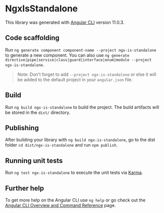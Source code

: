 # NgxIsStandalone

This library was generated with [Angular CLI](https://github.com/angular/angular-cli) version 11.0.3.

## Code scaffolding

Run `ng generate component component-name --project ngx-is-standalone` to generate a new component. You can also use `ng generate directive|pipe|service|class|guard|interface|enum|module --project ngx-is-standalone`.
> Note: Don't forget to add `--project ngx-is-standalone` or else it will be added to the default project in your `angular.json` file. 

## Build

Run `ng build ngx-is-standalone` to build the project. The build artifacts will be stored in the `dist/` directory.

## Publishing

After building your library with `ng build ngx-is-standalone`, go to the dist folder `cd dist/ngx-is-standalone` and run `npm publish`.

## Running unit tests

Run `ng test ngx-is-standalone` to execute the unit tests via [Karma](https://karma-runner.github.io).

## Further help

To get more help on the Angular CLI use `ng help` or go check out the [Angular CLI Overview and Command Reference](https://angular.io/cli) page.

